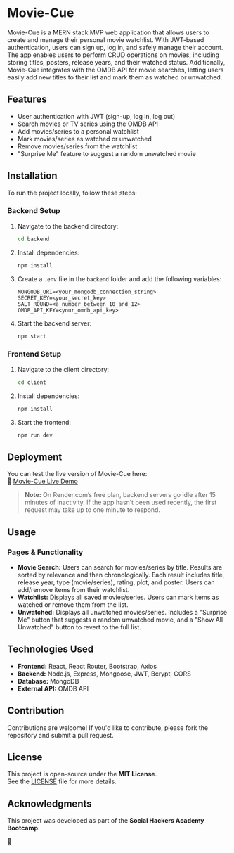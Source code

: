 # Movie-Cue

Movie-Cue is a MERN stack MVP web application that allows users to create and manage their personal movie watchlist. With JWT-based authentication, users can sign up, log in, and safely manage their account. The app enables users to perform CRUD operations on movies, including storing titles, posters, release years, and their watched status. Additionally, Movie-Cue integrates with the OMDB API for movie searches, letting users easily add new titles to their list and mark them as watched or unwatched.

## Features

- User authentication with JWT (sign-up, log in, log out)
- Search movies or TV series using the OMDB API
- Add movies/series to a personal watchlist
- Mark movies/series as watched or unwatched
- Remove movies/series from the watchlist
- "Surprise Me" feature to suggest a random unwatched movie

## Installation

To run the project locally, follow these steps:

### Backend Setup

1. Navigate to the backend directory:
   ```sh
   cd backend
   ```
2. Install dependencies:
   ```sh
   npm install
   ```
3. Create a `.env` file in the `backend` folder and add the following variables:
   ```env
   MONGODB_URI=<your_mongodb_connection_string>
   SECRET_KEY=<your_secret_key>
   SALT_ROUND=<a_number_between_10_and_12>
   OMDB_API_KEY=<your_omdb_api_key>
   ```
4. Start the backend server:
   ```sh
   npm start
   ```

### Frontend Setup

1. Navigate to the client directory:
   ```sh
   cd client
   ```
2. Install dependencies:
   ```sh
   npm install
   ```
3. Start the frontend:
   ```sh
   npm run dev
   ```

## Deployment  
You can test the live version of Movie-Cue here:  
🔗 [Movie-Cue Live Demo](https://katsakos-movie-cue.netlify.app/)

> **Note:** On Render.com’s free plan, backend servers go idle after 15 minutes of inactivity. If the app hasn’t been used recently, the first request may take up to one minute to respond.

## Usage

### Pages & Functionality

- **Movie Search:** Users can search for movies/series by title. Results are sorted by relevance and then chronologically. Each result includes title, release year, type (movie/series), rating, plot, and poster. Users can add/remove items from their watchlist.
- **Watchlist:** Displays all saved movies/series. Users can mark items as watched or remove them from the list.
- **Unwatched:** Displays all unwatched movies/series. Includes a "Surprise Me" button that suggests a random unwatched movie, and a "Show All Unwatched" button to revert to the full list.

## Technologies Used

- **Frontend:** React, React Router, Bootstrap, Axios
- **Backend:** Node.js, Express, Mongoose, JWT, Bcrypt, CORS
- **Database:** MongoDB
- **External API:** OMDB API

## Contribution

Contributions are welcome! If you'd like to contribute, please fork the repository and submit a pull request.

## License

This project is open-source under the **MIT License**.  
See the [LICENSE](./LICENSE) file for more details.

## Acknowledgments

This project was developed as part of the **Social Hackers Academy Bootcamp**.

🦖
